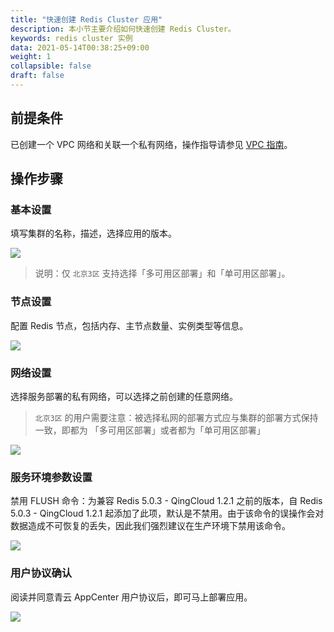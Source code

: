```yaml
---
title: "快速创建 Redis Cluster 应用"
description: 本小节主要介绍如何快速创建 Redis Cluster。 
keywords: redis cluster 实例
data: 2021-05-14T00:38:25+09:00
weight: 1
collapsible: false
draft: false
---
```



## 前提条件

已创建一个 VPC 网络和关联一个私有网络，操作指导请参见 [VPC 指南](/network/vpc/manual/vpcnet/10_create_vpc/)。

## 操作步骤

### 基本设置

填写集群的名称，描述，选择应用的版本。

![](../../_images/step1.png)

> 说明：仅 `北京3区` 支持选择「多可用区部署」和「单可用区部署」。


### 节点设置

配置 Redis 节点，包括内存、主节点数量、实例类型等信息。

![](../../_images/step2.png)

### 网络设置

选择服务部署的私有网络，可以选择之前创建的任意网络。

>`北京3区` 的用户需要注意：被选择私网的部署方式应与集群的部署方式保持一致，即都为 「多可用区部署」或者都为「单可用区部署」

![](../../_images/step3.png)

### 服务环境参数设置

禁用 FLUSH 命令：为兼容 Redis 5.0.3 - QingCloud 1.2.1 之前的版本，自 Redis 5.0.3 - QingCloud 1.2.1 起添加了此项，默认是不禁用。由于该命令的误操作会对数据造成不可恢复的丢失，因此我们强烈建议在生产环境下禁用该命令。

![](../../_images/step4.png)

### 用户协议确认

阅读并同意青云 AppCenter 用户协议后，即可马上部署应用。

![](../../_images/step5.png)
